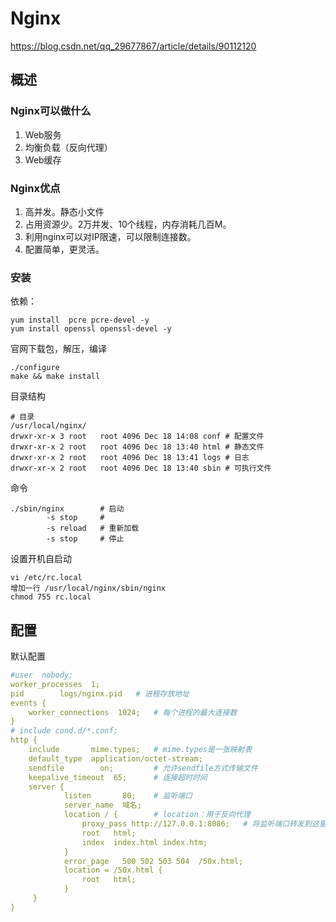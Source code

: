 # Nginx

 https://blog.csdn.net/qq_29677867/article/details/90112120 

## 概述

### Nginx可以做什么

1. Web服务
2. 均衡负载（反向代理）
3. Web缓存

### Nginx优点

1. 高并发。静态小文件
2. 占用资源少。2万并发、10个线程，内存消耗几百M。
3. 利用nginx可以对IP限速，可以限制连接数。
4. 配置简单，更灵活。

### 安装

依赖：

```shell
yum install  pcre pcre-devel -y 
yum install openssl openssl-devel -y 
```

官网下载包，解压，编译

```shell
./configure
make && make install 
```

目录结构

```shell
# 目录
/usr/local/nginx/
drwxr-xr-x 3 root   root 4096 Dec 18 14:08 conf	# 配置文件
drwxr-xr-x 2 root   root 4096 Dec 18 13:40 html	# 静态文件
drwxr-xr-x 2 root   root 4096 Dec 18 13:41 logs	# 日志
drwxr-xr-x 2 root   root 4096 Dec 18 13:40 sbin	# 可执行文件
```

命令

```shell
./sbin/nginx 		# 启动
		-s stop		#
		-s reload 	# 重新加载
		-s stop		# 停止
```

设置开机自启动

```shell
vi /etc/rc.local
增加一行 /usr/local/nginx/sbin/nginx
chmod 755 rc.local
```

## 配置

默认配置

```yaml
#user  nobody;
worker_processes  1;
pid        logs/nginx.pid	# 进程存放地址
events {
    worker_connections  1024;	# 每个进程的最大连接数
}
# include cond.d/*.conf;
http {
    include       mime.types;	# mime.types是一张映射表
    default_type  application/octet-stream;
    sendfile        on;			# 允许sendfile方式传输文件
    keepalive_timeout  65;		# 连接超时时间
    server {
            listen       80;	# 监听端口
            server_name  域名;
            location / {		# location：用于反向代理
                proxy_pass http://127.0.0.1:8086;	# 将监听端口转发到这里
                root   html;
                index  index.html index.htm;
            }
            error_page   500 502 503 504  /50x.html;
            location = /50x.html {
                root   html;
            }
     }
}
```





